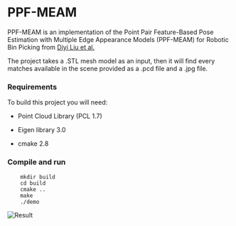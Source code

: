 # PPF-MEAM
PPF-MEAM is an implementation of the Point Pair Feature-Based Pose Estimation with Multiple Edge Appearance Models (PPF-MEAM) for Robotic Bin Picking from [Diyi Liu et al.](https://www.mdpi.com/1424-8220/18/8/2719/htm)

The project takes a .STL mesh model as an input, then it will find every matches available in the scene provided as a .pcd file and a .jpg file.

### Requirements
To build this project you will need:

* Point Cloud Library (PCL 1.7)

* Eigen library 3.0

* cmake 2.8

### Compile and run
```
    mkdir build
    cd build
    cmake ..
    make
    ./demo
```
![Result](https://github.com/ktgiahieu/PPF-MEAM/blob/master/images/nap.PNG)
